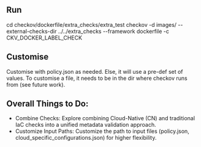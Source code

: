 ## Run
cd checkov/dockerfile/extra_checks/extra_test
checkov -d images/ --external-checks-dir ../../extra_checks --framework dockerfile -c CKV_DOCKER_LABEL_CHECK

## Customise

Customise with policy.json as needed. Else, it will use a pre-def set of values. To customise a file, it needs to be in the dir where checkov runs from (see future work).

## Overall Things to Do:

- Combine Checks: Explore combining Cloud-Native (CN) and traditional IaC checks into a unified metadata validation approach.
- Customize Input Paths: Customize the path to input files (policy.json, cloud_specific_configurations.json) for higher flexibility.